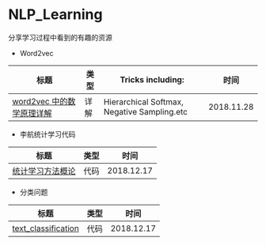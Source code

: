 # NLP_Learning
分享学习过程中看到的有趣的资源  
+ Word2vec  

|标题|类型|Tricks including:|时间|
|-|-|-|-|
|[word2vec 中的数学原理详解](https://www.cnblogs.com/peghoty/p/3857839.html)|详解|Hierarchical Softmax, Negative Sampling.etc|2018.11.28| 
  
+ 李航统计学习代码  

|标题|类型|时间|
|-|-|-|
|[统计学习方法概论](https://github.com/fengdu78/lihang-code/tree/master/code)|代码|2018.12.17|
  
+ 分类问题  

|标题|类型|时间|
|-|-|-|
|[text_classification](https://github.com/fresty/text_classification/tree/master/a05_HierarchicalAttentionNetwork)|代码|2018.12.17|
